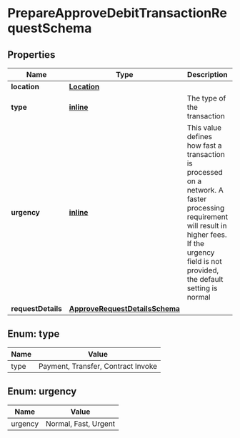 
# PrepareApproveDebitTransactionRequestSchema

## Properties
Name | Type | Description | Notes
------------ | ------------- | ------------- | -------------
**location** | [**Location**](Location.md) |  | 
**type** | [**inline**](#Type) | The type of the transaction | 
**urgency** | [**inline**](#Urgency) | This value defines how fast a transaction is processed on a network. A faster processing requirement will result in higher fees. If the urgency field is not provided, the default setting is normal | 
**requestDetails** | [**ApproveRequestDetailsSchema**](ApproveRequestDetailsSchema.md) |  |  [optional]


<a name="Type"></a>
## Enum: type
Name | Value
---- | -----
type | Payment, Transfer, Contract Invoke


<a name="Urgency"></a>
## Enum: urgency
Name | Value
---- | -----
urgency | Normal, Fast, Urgent



